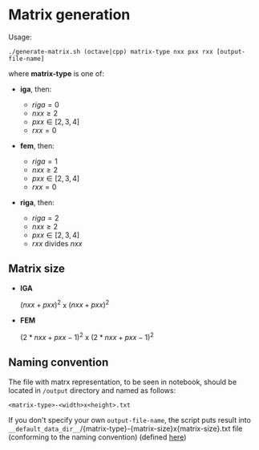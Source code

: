 # Matrix generation

Usage: 

```
./generate-matrix.sh (octave|cpp) matrix-type nxx pxx rxx [output-file-name]
```

where **matrix-type** is one of:

* **iga**, then:
	* $riga = 0$
	* $nxx \ge 2$
	* $pxx \in [2, 3, 4]$
	* $rxx = 0$

* **fem**, then:
	* $riga = 1$
	* $nxx \ge 2$
	* $pxx \in [2, 3, 4]$
	* $rxx = 0$

* **riga**, then:
	* $riga = 2$
	* $nxx \ge 2$
	* $pxx \in [2, 3, 4]$
	* $rxx$ divides $nxx$


## Matrix size

* **IGA**

	$(nxx + pxx)^2$ x $(nxx + pxx)^2$

* **FEM**

	$(2 * nxx + pxx - 1)^2$ x $(2 * nxx + pxx - 1)^2$

## Naming convention

The file with matrx representation, to be seen in notebook, should be located in `/output` directory and named as follows:

```
<matrix-type>-<width>x<height>.txt
```

If you don't specify your own `output-file-name`, the script puts result into `__default_data_dir__`/{matrix-type}-{matrix-size}x{matrix-size}.txt 
file (conforming to the naming convention) (defined [here](utils/paths.sh))
